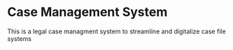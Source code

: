 # Case Management System
This is a legal case managment system to streamline and digitalize case file systems
